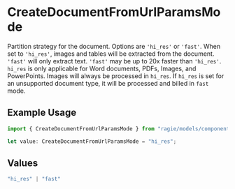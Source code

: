# CreateDocumentFromUrlParamsMode

Partition strategy for the document. Options are `'hi_res'` or `'fast'`. When set to `'hi_res'`, images and tables will be extracted from the document. `'fast'` will only extract text. `'fast'` may be up to 20x faster than `'hi_res'`. `hi_res` is only applicable for Word documents, PDFs, Images, and PowerPoints. Images will always be processed in `hi_res`. If `hi_res` is set for an unsupported document type, it will be processed and billed in `fast` mode.

## Example Usage

```typescript
import { CreateDocumentFromUrlParamsMode } from "ragie/models/components";

let value: CreateDocumentFromUrlParamsMode = "hi_res";
```

## Values

```typescript
"hi_res" | "fast"
```